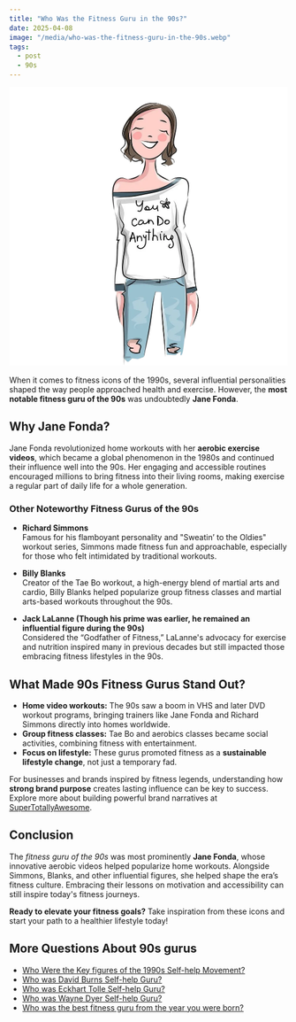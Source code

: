 ```yaml
---
title: "Who Was the Fitness Guru in the 90s?"
date: 2025-04-08
image: "/media/who-was-the-fitness-guru-in-the-90s.webp"
tags:
  - post
  - 90s
---
```


![Who Was the Fitness Guru in the 90s?](/media/who-was-the-fitness-guru-in-the-90s.webp)

When it comes to fitness icons of the 1990s, several influential personalities shaped the way people approached health and exercise. However, the **most notable fitness guru of the 90s** was undoubtedly **Jane Fonda**.

## Why Jane Fonda?

Jane Fonda revolutionized home workouts with her **aerobic exercise videos**, which became a global phenomenon in the 1980s and continued their influence well into the 90s. Her engaging and accessible routines encouraged millions to bring fitness into their living rooms, making exercise a regular part of daily life for a whole generation.

### Other Noteworthy Fitness Gurus of the 90s

- **Richard Simmons**  
  Famous for his flamboyant personality and "Sweatin’ to the Oldies" workout series, Simmons made fitness fun and approachable, especially for those who felt intimidated by traditional workouts.

- **Billy Blanks**  
  Creator of the Tae Bo workout, a high-energy blend of martial arts and cardio, Billy Blanks helped popularize group fitness classes and martial arts-based workouts throughout the 90s.

- **Jack LaLanne (Though his prime was earlier, he remained an influential figure during the 90s)**  
  Considered the “Godfather of Fitness,” LaLanne's advocacy for exercise and nutrition inspired many in previous decades but still impacted those embracing fitness lifestyles in the 90s.

## What Made 90s Fitness Gurus Stand Out?

- **Home video workouts:** The 90s saw a boom in VHS and later DVD workout programs, bringing trainers like Jane Fonda and Richard Simmons directly into homes worldwide.
- **Group fitness classes:** Tae Bo and aerobics classes became social activities, combining fitness with entertainment.
- **Focus on lifestyle:** These gurus promoted fitness as a **sustainable lifestyle change**, not just a temporary fad.

For businesses and brands inspired by fitness legends, understanding how **strong brand purpose** creates lasting influence can be key to success. Explore more about building powerful brand narratives at [SuperTotallyAwesome](https://supertotallyawesome.com/posts/brand-purpose).

## Conclusion

The *fitness guru of the 90s* was most prominently **Jane Fonda**, whose innovative aerobic videos helped popularize home workouts. Alongside Simmons, Blanks, and other influential figures, she helped shape the era’s fitness culture. Embracing their lessons on motivation and accessibility can still inspire today's fitness journeys.

**Ready to elevate your fitness goals?** Take inspiration from these icons and start your path to a healthier lifestyle today!

## More Questions About 90s gurus

- [Who Were the Key figures of the 1990s Self-help Movement?](/posts/who-were-the-key-figures-of-the-1990s-self-help-mo)
- [Who was David Burns Self-help Guru?](/posts/who-was-david-burns-self-help-guru)
- [Who was Eckhart Tolle Self-help Guru?](/posts/who-was-eckhart-tolle-self-help-guru)
- [Who was Wayne Dyer Self-help Guru?](/posts/who-was-wayne-dyer-self-help-guru)
- [Who was the best fitness guru from the year you were born?](/posts/who-was-the-best-fitness-guru-from-the-year-you-we)
